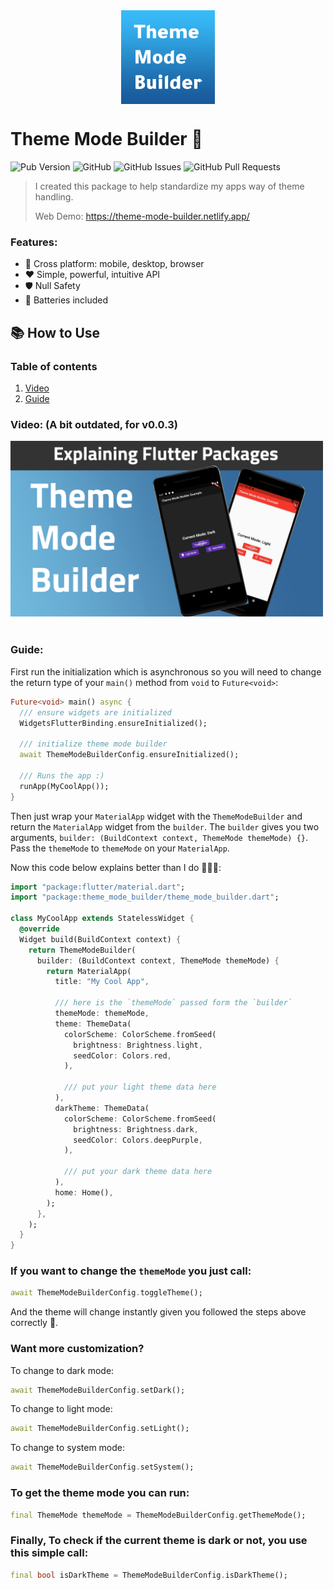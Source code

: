 <div style="display: flex; justify-content: center;">
  <img src="https://raw.githubusercontent.com/YazeedAlKhalaf/theme_mode_builder/main/readme_images/theme_mode_builder_logo.png" width="150px"  />
</div>

# Theme Mode Builder 🚀

![Pub Version](https://img.shields.io/pub/v/theme_mode_builder?style=for-the-badge)
![GitHub](https://img.shields.io/github/license/YazeedAlKhalaf/theme_mode_builder?style=for-the-badge)
![GitHub Issues](https://img.shields.io/github/issues/YazeedAlKhalaf/theme_mode_builder?style=for-the-badge)
![GitHub Pull Requests](https://img.shields.io/github/issues-pr/YazeedAlKhalaf/theme_mode_builder?style=for-the-badge)

> I created this package to help standardize my apps way of theme handling.
>
> Web Demo: <a href="https://theme-mode-builder.netlify.app/" target="_blank">https://theme-mode-builder.netlify.app/</a>

### Features:

- 🚀 Cross platform: mobile, desktop, browser
- ❤ Simple, powerful, intuitive API
- 🛡 Null Safety
- 🔋 Batteries included

## 📚 How to Use

### Table of contents

1. [Video](#Video)
2. [Guide](#Guide)

### Video: (A bit outdated, for v0.0.3)

<div style="width: 500px;">
  <a href="https://youtu.be/yDwZHzBRsqQ" target="_blank">
    <img src="https://raw.githubusercontent.com/YazeedAlKhalaf/theme_mode_builder/main/readme_images/explainer_video_thumbnail.jpg" alt="Theme Mode Builder | Explaining Flutter Packages" />
  </a>
</div>

</br>

### Guide:

First run the initialization which is asynchronous so you will need to change the return type of your `main()` method from `void` to `Future<void>`:

```dart
Future<void> main() async {
  /// ensure widgets are initialized
  WidgetsFlutterBinding.ensureInitialized();

  /// initialize theme mode builder
  await ThemeModeBuilderConfig.ensureInitialized();

  /// Runs the app :)
  runApp(MyCoolApp());
}
```

Then just wrap your `MaterialApp` widget with the `ThemeModeBuilder` and return the `MaterialApp` widget from the `builder`.
The `builder` gives you two arguments, `builder: (BuildContext context, ThemeMode themeMode) {}`.
Pass the `themeMode` to `themeMode` on your `MaterialApp`.

Now this code below explains better than I do 🙈🚀😂:

```dart
import "package:flutter/material.dart";
import "package:theme_mode_builder/theme_mode_builder.dart";

class MyCoolApp extends StatelessWidget {
  @override
  Widget build(BuildContext context) {
    return ThemeModeBuilder(
      builder: (BuildContext context, ThemeMode themeMode) {
        return MaterialApp(
          title: "My Cool App",

          /// here is the `themeMode` passed form the `builder`
          themeMode: themeMode,
          theme: ThemeData(
            colorScheme: ColorScheme.fromSeed(
              brightness: Brightness.light,
              seedColor: Colors.red,
            ),

            /// put your light theme data here
          ),
          darkTheme: ThemeData(
            colorScheme: ColorScheme.fromSeed(
              brightness: Brightness.dark,
              seedColor: Colors.deepPurple,
            ),

            /// put your dark theme data here
          ),
          home: Home(),
        );
      },
    );
  }
}
```

### If you want to change the `themeMode` you just call:

```dart
await ThemeModeBuilderConfig.toggleTheme();
```

And the theme will change instantly given you followed the steps above correctly 🎉.

### Want more customization?

To change to dark mode:

```dart
await ThemeModeBuilderConfig.setDark();
```

To change to light mode:

```dart
await ThemeModeBuilderConfig.setLight();
```

To change to system mode:

```dart
await ThemeModeBuilderConfig.setSystem();
```

### To get the theme mode you can run:

```dart
final ThemeMode themeMode = ThemeModeBuilderConfig.getThemeMode();
```

### Finally, To check if the current theme is dark or not, you use this simple call:

```dart
final bool isDarkTheme = ThemeModeBuilderConfig.isDarkTheme();
```

